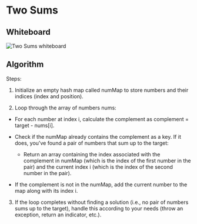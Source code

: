 # Two Sums

## Whiteboard
![Two Sums whiteboard](https://example.com/images/twoSums.png)


## Algorithm

Steps:

1. Initialize an empty hash map called numMap to store numbers and their indices (index and position).

2. Loop through the array of numbers nums:

* For each number at index i, calculate the complement as complement = target - nums[i].
* Check if the numMap already contains the complement as a key. If it does, you've found a pair of numbers that sum up to the target:

  * Return an array containing the index associated with the complement in numMap (which is the index of the first number in the pair) and the current index i (which is the index of the second number in the pair).
* If the complement is not in the numMap, add the current number to the map along with its index i.

3. If the loop completes without finding a solution (i.e., no pair of numbers sums up to the target), handle this according to your needs (throw an exception, return an indicator, etc.).